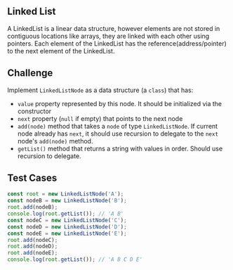 Linked List
---

A LinkedList is a linear data structure, however elements are not stored in contiguous locations like arrays, they are linked with each other using pointers. Each element of the LinkedList has the reference(address/pointer) to the next element of the LinkedList.

## Challenge

Implement `LinkedListNode` as a data structure (a `class`) that has:
- `value` property represented by this node. It should be initialized via the constructor
- `next` property (`null` if empty) that points to the next node
- `add(node)` method that takes a `node` of type `LinkedListNode`. If current node already has `next`, it should use recursion to delegate to the `next` node's `add(node)` method.
- `getList()` method that returns a string with values in order. Should use recursion to delegate.


## Test Cases

```js
const root = new LinkedListNode('A');
const nodeB = new LinkedListNode('B');
root.add(nodeB);
console.log(root.getList()); // 'A B'
const nodeC = new LinkedListNode('C');
const nodeD = new LinkedListNode('D');
const nodeE = new LinkedListNode('E');
root.add(nodeC);
root.add(nodeD);
root.add(nodeE);
console.log(root.getList()); // 'A B C D E'
```
